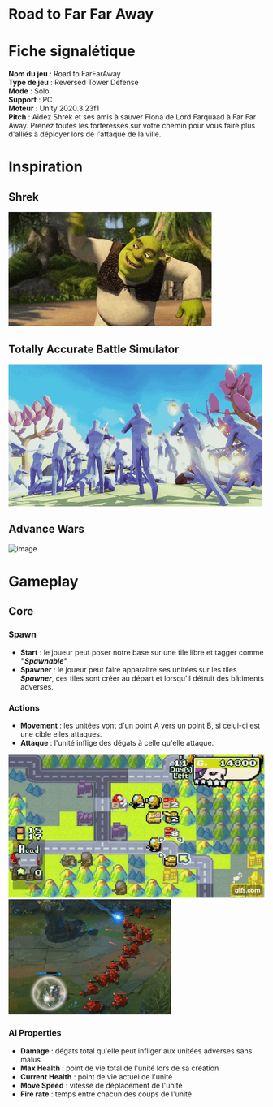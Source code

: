 # Road to Far Far Away

# Fiche signalétique

__Nom du jeu__ : Road to FarFarAway <br>
__Type de jeu__ : Reversed Tower Defense <br>
__Mode__ : Solo <br>
__Support__ : PC <br>
__Moteur__ : Unity 2020.3.23f1 <br>
__Pitch__ : Aidez Shrek et ses amis à sauver Fiona de Lord Farquaad à Far Far Away. Prenez toutes les forteresses sur votre chemin pour vous faire plus d'alliés à déployer lors de l'attaque de la ville.<br>

# Inspiration 

## Shrek
![image](images/shrek.gif)

## Totally Accurate Battle Simulator
![image](images/tabs.gif)

## Advance Wars
![image](images/advance_wars.gif)

# Gameplay

## Core

### Spawn

* __Start__ : le joueur peut poser notre base sur une tile libre et tagger comme *__"Spawnable"__* 
* __Spawner__ : le joueur peut faire apparaitre ses unitées sur les tiles *__Spawner__*, ces tiles sont créer au départ et lorsqu'il détruit des bâtiments adverses.

### Actions

* __Movement__ : les unitées vont d'un point A vers un point B, si celui-ci est une cible elles attaques.
* __Attaque__ : l'unité inflige des dégats à celle qu'elle attaque.

![image](images/advance_wars_movement.gif)
![image](images/creep_lol_attack.gif)

### Ai Properties

* __Damage__ : dégats total qu'elle peut infliger aux unitées adverses sans malus
* __Max Health__ : point de vie total de l'unité lors de sa création
* __Current Health__ : point de vie actuel de l'unité
* __Move Speed__ : vitesse de déplacement de l'unité
* __Fire rate__ : temps entre chacun des coups de l'unité